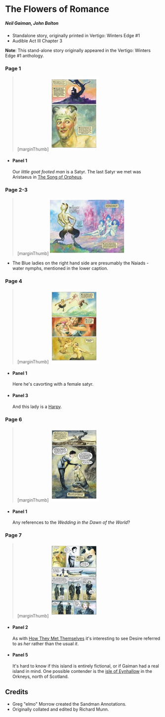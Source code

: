 # The Flowers of Romance

##### Neil Gaiman, John Bolton

- Standalone story, originally printed in Vertigo: Winters Edge #1
- Audible Act III Chapter 3

**Note**: This stand-alone story originally appeared in the Vertigo: Winters Edge #1 anthology.

### Page 1

> [marginThumb] ![](thumbnails/sandman-flowers-romance/page01.jpg)

- #### Panel 1

  Our _little goat footed man_ is a Satyr. The last Satyr we met was Aristaeus in [The Song of Orpheus](sandman-special1.md#page-2).

### Page 2-3

> [marginThumb] ![](thumbnails/sandman-flowers-romance/page02-03.jpg)

- The Blue ladies on the right hand side are presumably the Naiads - water nymphs, mentioned in the lower caption.

### Page 4

> [marginThumb] ![](thumbnails/sandman-flowers-romance/page04.jpg)

- #### Panel 1

  Here he's cavorting with a female satyr.

- #### Panel 3

  And this lady is a [Harpy](https://en.wikipedia.org/wiki/Harpy).

### Page 6

> [marginThumb] ![](thumbnails/sandman-flowers-romance/page06.jpg)

- #### Panel 1

  Any references to the _Wedding in the Dawn of the World_?

### Page 7

> [marginThumb] ![](thumbnails/sandman-flowers-romance/page07.jpg)

- #### Panel 2

  As with [How They Met Themselves](sandman-how-met.md) it's interesting to see Desire referred to as _her_ rather than the usual _it_.

- #### Panel 5

  It's hard to know if this island is entirely fictional, or if Gaiman had a real island in mind. One possible contender is the [isle of Eynhallow](https://www.bbc.com/travel/article/20170721-why-you-ceynhallow-which-you-can-visit-one-day-a-year) in the Orkneys, north of Scotland.

## Credits

- Greg "elmo" Morrow created the Sandman Annotations.
- Originally collated and edited by Richard Munn.
